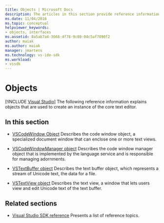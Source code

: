 ```yaml
---
title: Objects | Microsoft Docs
description: The articles in this section provide reference information about objects that are used to create an instance of the core text editor in the Visual Studio SDK.
ms.date: 11/04/2016
ms.topic: conceptual
helpviewer_keywords:
- objects, interfaces
ms.assetid: 8a5ab7a4-3668-4f78-9c08-04c5af7090f2
author: maiak
ms.author: maiak
manager: jmartens
ms.technology: vs-ide-sdk
ms.workload:
- vssdk
---
```

# Objects

 [!INCLUDE [Visual Studio](~/includes/applies-to-version/vs-windows-only.md)]
The following reference information explains objects that are used to create an instance of the core text editor.

## In this section
- [VSCodeWindow Object](../extensibility/vscodewindow-object.md)
 Describes the code window object, a specialized document window that can enclose one or more text views.

- [VSCodeWindowManager object](../extensibility/vscodewindowmanager-object.md)
 Describes the code window manager object that is implemented by the language service and is responsible for managing adornments.

- [VSTextBuffer object](../extensibility/vstextbuffer-object.md)
 Describes the text buffer object, which represents a stream of Unicode text, the data for a file.

- [VSTextView object](../extensibility/vstextview-object.md)
 Describes the text view, a window that lets users view and edit Unicode text of the text buffer.

## Related sections
- [Visual Studio SDK reference](../extensibility/visual-studio-sdk-reference.md)
 Presents a list of reference topics.
